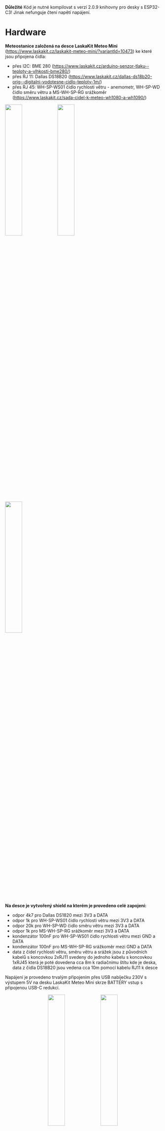 **Důležité**
Kód je nutné kompilovat s verzí 2.0.9 knihovny pro desky s ESP32-C3! Jinak nefunguje čtení napětí napájení.

# Hardware

**Meteostanice založená na desce LaskaKit Meteo Mini** (https://www.laskakit.cz/laskakit-meteo-mini/?variantId=10473) ke které jsou připojena čidla:
- přes I2C: BME 280 (https://www.laskakit.cz/arduino-senzor-tlaku--teploty-a-vlhkosti-bme280/)
- přes RJ 11: Dallas DS18B20 (https://www.laskakit.cz/dallas-ds18b20-orig--digitalni-vodotesne-cidlo-teploty-1m/)
- přes RJ 45: WH-SP-WS01 čidlo rychlosti větru - anemometr, WH-SP-WD čidlo směru větru a MS-WH-SP-RG srážkoměr (https://www.laskakit.cz/sada-cidel-k-meteo-wh1080-a-wh1090/)
<p float="left">
  <img src="https://github.com/kabelkao/Meteostanice/assets/171317176/d07cfb78-6e53-4a3a-86c1-474379223f15" width="33%" />
  <img src="https://github.com/kabelkao/Meteostanice/assets/171317176/72525bd3-fca3-4940-adc2-99ceac15172c" width="33%" />
  <img src="https://github.com/kabelkao/Meteostanice/assets/171317176/a97d262d-6033-47af-af0e-13ac59f18ac1" width="33%" />
</p>

**Na desce je vytvořený shield na kterém je provedeno celé zapojení:**
- odpor 4k7 pro Dallas DS1820 mezi 3V3 a DATA
- odpor 1k pro WH-SP-WS01 čidlo rychlosti větru mezi 3V3 a DATA
- odpor 20k pro WH-SP-WD čidlo směru větru mezi 3V3 a DATA
- odpor 1k pro MS-WH-SP-RG srážkoměr mezi 3V3 a DATA
- kondenzátor 100nF pro WH-SP-WS01 čidlo rychlosti větru mezi GND a DATA
- kondenzátor 100nF pro MS-WH-SP-RG srážkoměr mezi GND a DATA
- data z čidel rychlosti větru, směru větru a srážek jsou z původních kabelů s koncovkou 2xRJ11 svedeny do jednoho kabelu s koncovkou 1xRJ45 která je poté dovedena cca 8m k radiačnímu štítu kde je deska, data z čidla DS18B20 jsou vedena cca 10m pomocí kabelu RJ11 k desce

Napájení je provedeno trvalým připojením přes USB nabíječku 230V s výstupem 5V na desku LaskaKit Meteo Mini skrze BATTERY vstup s připojenou USB-C redukcí.

<p align="center">
  <img src="https://github.com/kabelkao/Meteostanice/assets/171317176/495ffc93-727d-41c8-80c5-8514f2550299" width="33%" />
  <img src="https://github.com/kabelkao/Meteostanice/assets/171317176/bb09052c-4681-4920-92b1-2596aa32fcca" width="33%" />
</p>


# Software

**Princip měření:**
- Na začátku kódu jsem definovány všechny proměnné a jednotlivé funkce které se poté volají.
- Celé měření se opakuje v nekonečné smyčce voláním funkcí na měření
- Měření srážek probíhá kontinuálně a časová značka se uloží pokud je zaznamenána nebo pokud uběhne limit (neprší, měříme ale srážky jsou 0)
- Měření rychlosti větru probíhá pouze pokud je zaznamenán pulz, jinak není ukládána žádná časová značka
- Měření směru větru probíhá kontinuálně s prodlevou min. 100 ms
- Hodnoty výše uvedených měření se ukládají průběžně do pole o přiměřené velikosti
- Jednou za 5 minut se provede výpočet průměrných hodnot větru a deště a jejich odeslání na TMEP.cz společně s aktuálními hodnotami z čidla BME280 a Dallas DS18B20
- Příklad odesílaných dat: _/index.php?teplota=25.45 &vlhkost=39.99 &tlak=986.41 &srazky==0.09 &direction==223.22 &rychlost==2.30 &teplotapotok==24.81 &rainMem=30.40 &speedMem=0.30 &dirMem=85.20 &v=4.97 &rssi=-53_, kde položky _Mem_ jsou % vyjádření zaplnění pole paměti pro danou měřenou proměnnou

# Měření
**Teplota/Tlak/Vlhkost**
https://lubnovenkovni.tmep.cz/

**Teplota vody v potoce**
https://lubnopotok.tmep.cz/

**Množství srážek**
https://lubnodest.tmep.cz/

**Rychlost větru**
https://lubnovitrrychlost.tmep.cz/

**Směr větru**
https://lubnovitrsmer.tmep.cz/


**Zdroje/Inspirace:**
- https://www.instructables.com/Solar-Powered-WiFi-Weather-Station-V30/


